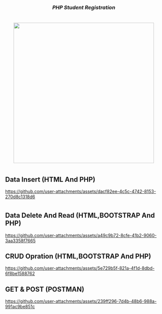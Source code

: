 
###
<h1></h1>
<h3 align="center"><i>
  PHP Student Registration
</i></h3>
<h1></h1>
<div align="center">
<img src="https://github.com/user-attachments/assets/d6d4f3f6-ce23-4ebe-98dd-337a1a393ce8" height=450px hspace=20>

</div>

<h1></h1>
<div align="center">
<!-- <a href="">-> Video Link <-</a> -->
</div>
<h1></h1>



## Data Insert (HTML And PHP)
https://github.com/user-attachments/assets/dacf82ee-4c5c-4742-8153-270d8c1318d6

<h1></h1>

## Data Delete And Read (HTML,BOOTSTRAP And PHP)

https://github.com/user-attachments/assets/a49c9b72-8cfe-41b2-9060-3aa3358f7665



## CRUD Opration (HTML,BOOTSTRAP And PHP)



https://github.com/user-attachments/assets/5e729b5f-821a-4f1d-8dbd-6f8be1588762


## GET & POST (POSTMAN)


https://github.com/user-attachments/assets/239ff296-7d4b-48b6-988a-991ac9be851c

